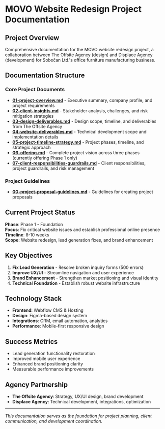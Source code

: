 # MOVO Website Redesign Project Documentation

## Project Overview
Comprehensive documentation for the MOVO website redesign project, a collaboration between The Offsite Agency (design) and Displace Agency (development) for Sobočan Ltd.'s office furniture manufacturing business.

## Documentation Structure

### Core Project Documents
- **[01-project-overview.md](01-project-overview.md)** - Executive summary, company profile, and project requirements
- **[02-client-insights.md](02-client-insights.md)** - Stakeholder analysis, challenges, and risk mitigation strategies
- **[03-design-deliverables.md](03-design-deliverables.md)** - Design scope, timeline, and deliverables from The Offsite Agency
- **[04-website-deliverables.md](04-website-deliverables.md)** - Technical development scope and implementation details
- **[05-project-timeline-strategy.md](05-project-timeline-strategy.md)** - Project phases, timeline, and strategic approach
- **[06-offering.md](06-offering.md)** - Complete project vision across three phases (currently offering Phase 1 only)
- **[07-client-responsibilities-guardrails.md](07-client-responsibilities-guardrails.md)** - Client responsibilities, project guardrails, and risk management

### Project Guidelines
- **[00-project-proposal-guidelines.md](00-project-proposal-guidelines.md)** - Guidelines for creating project proposals

## Current Project Status
**Phase**: Phase 1 - Foundation  
**Focus**: Fix critical website issues and establish professional online presence  
**Timeline**: 8-10 weeks  
**Scope**: Website redesign, lead generation fixes, and brand enhancement

## Key Objectives
1. **Fix Lead Generation** - Resolve broken inquiry forms (500 errors)
2. **Improve UX/UI** - Streamline navigation and user experience
3. **Brand Enhancement** - Strengthen market positioning and visual identity
4. **Technical Foundation** - Establish robust website infrastructure

## Technology Stack
- **Frontend**: Webflow CMS & Hosting
- **Design**: Figma-based design system
- **Integrations**: CRM, email automation, analytics
- **Performance**: Mobile-first responsive design

## Success Metrics
- Lead generation functionality restoration
- Improved mobile user experience
- Enhanced brand positioning clarity
- Measurable performance improvements

## Agency Partnership
- **The Offsite Agency**: Strategy, UX/UI design, brand development
- **Displace Agency**: Technical development, integrations, optimization

---
*This documentation serves as the foundation for project planning, client communication, and development coordination.*